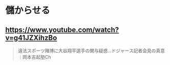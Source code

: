 # 儲からせる

## https://www.youtube.com/watch?v=g41JZXihzBo

> 違法スポーツ賭博に大谷翔平選手の関与疑惑…ドジャース記者会見の真意｜岡本吉起塾Ch 
